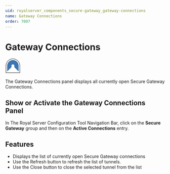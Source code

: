```yaml
---
uid: royalserver_components_secure-gateway_gateway-connections
name: Gateway Connections
order: 7007
---
```


# Gateway Connections

<img src="/r2022/images/RoyalServer/PageTunnels_48x48.png" class="icon-def" alt="" />

The Gateway Connections panel displays all currently open Secure Gateway Connections.

## Show or Activate the Gateway Connections Panel

In The Royal Server Configuration Tool Navigation Bar, click on the **Secure Gateway** group and then on the **Active Connections** entry.

## Features

- Displays the list of currently open Secure Gateway connections
- Use the Refresh button to refresh the list of tunnels.
- Use the Close button to close the selected tunnel from the list
